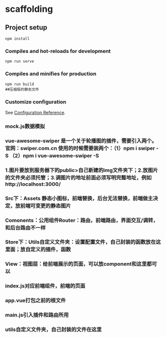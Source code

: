 # scaffolding

## Project setup
```
npm install
```

### Compiles and hot-reloads for development
```
npm run serve
```

### Compiles and minifies for production
```
npm run build
##压缩版的静态文件
```

### Customize configuration
See [Configuration Reference](https://cli.vuejs.org/config/).

### mock.js数据模拟
### vue-awesome-swiper 是一个关于轮播图的插件，需要引入两个。官网：swiper.com.cn 使用的时候需要装两个：（1）npm i swiper -S  （2）npm i vue-awesome-swiper -S
### 1.图片要放到服务器下的public>自己新建的img文件夹下；2.放图片的文件夹必须托管；3.调图片的地址前面必须写明完整地址，例如http://localhost:3000/

### Src下：Assets 静态小图标，前端替换，后台无法替换，前端做主决定，放前端可变更的静态图片
### Comonents：公用组件Router：路由，前端路由，界面交互/调转，和后台路由不一样
### Store下：Utils自定义文件夹：设置配置文件，自己封装的函数放在这里面；放自定义的插件，函数
### View：视图层：给前端展示的页面，可以放component和这里都可以
### index.js对应前端组件，前端的页面
### app.vue打包之前的根文件
### main.js引入插件和路由所用
### utils自定义文件夹，自己封装的文件在这里
